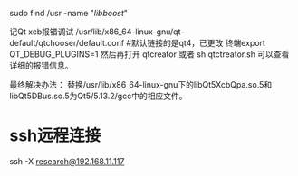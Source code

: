 sudo find /usr -name "*libboost*"

记Qt xcb报错调试
/usr/lib/x86_64-linux-gnu/qt-default/qtchooser/default.conf  #默认链接的是qt4，已更改
终端export QT_DEBUG_PLUGINS=1
然后再打开
qtcreator
或者
sh qtctreator.sh
可以查看详细的报错信息。


最终解决办法：
替换/usr/lib/x86_64-linux-gnu下的libQt5XcbQpa.so.5和libQt5DBus.so.5为Qt5/5.13.2/gcc中的相应文件。


# ssh远程连接
ssh -X research@192.168.11.117



